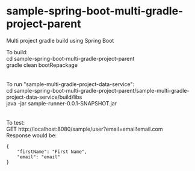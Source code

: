 # sample-spring-boot-multi-gradle-project-parent
Multi project gradle build using Spring Boot

To build: <br/>
cd sample-spring-boot-multi-gradle-project-parent <br/>
gradle clean bootRepackage
<br/><br/><br/>
To run "sample-multi-gradle-project-data-service": <br/>
cd sample-spring-boot-multi-gradle-project-parent/sample-multi-gradle-project-data-service/build/libs <br/>
java -jar sample-runner-0.0.1-SNAPSHOT.jar
<br/><br/><br/>
To test: <br/>
GET http://localhost:8080/sample/user?email=email!email.com
<br/>
Response would be: <br/>
```
{
    "firstName": "First Name",
    "email": "email"
}
```
